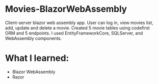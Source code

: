 # Movies-BlazorWebAssembly
Client-server blazor web assembly app. User can log in, view movies list, add, update and delete a movie. Created 5 movie tables using codefirst ORM and 5 endpoints.
I used EntityFrameworkCore, SQLServer, and WebAssembly components.

# What I learned:
* Blazor WebAssembly
* Razor
